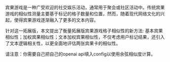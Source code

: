 宾果游戏是一种广受欢迎的社交娱乐活动，通常用于聚会或社区活动中。传统宾果游戏的相似性测量主要基于标记的格子数量和位置，然而，随着现代网络文化的兴起，使得宾果游戏逐渐融入了更多的文本内容。

针对这一拓展版，本文提出了衡量拓展版宾果游戏格子相似性的新方法: 基本宾果相似性；加权宾果相似性；文本加权宾果相似性，不仅考虑用户标记结果，还引入了文本逻辑相关性，以更全面地评估两张宾果卡的相似性。

请注意：你需要自己把自己的openai api填入config以使用余弦相似度计算。